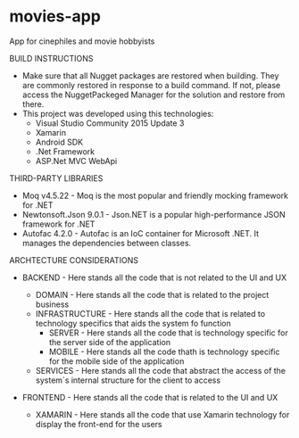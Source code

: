 # movies-app
App for cinephiles and movie hobbyists

BUILD INSTRUCTIONS
* Make sure that all Nugget packages are restored when building. They are commonly restored in response to a build command.
If not, please access the NuggetPackeged Manager for the solution and restore from there.
* This project was developed using this technologies:
	- Visual Studio Community 2015 Update 3
	- Xamarin
	- Android SDK
	- .Net Framework
	- ASP.Net MVC WebApi

THIRD-PARTY LIBRARIES
* Moq v4.5.22 - Moq is the most popular and friendly mocking framework for .NET
* Newtonsoft.Json 9.0.1 - Json.NET is a popular high-performance JSON framework for .NET
* Autofac 4.2.0 - Autofac is an IoC container for Microsoft .NET. It manages the dependencies between classes.

ARCHTECTURE CONSIDERATIONS
* BACKEND - Here stands all the code that is not related to the UI and UX
	* DOMAIN - Here stands all the code that is related to the project business
	* INFRASTRUCTURE - Here stands all the code that is related to technology specifics that aids the system fo function
		* SERVER - Here stands all the code that is technology specific for the server side of the application
		* MOBILE - Here stands all the code thath is technology specific for the mobile side of the application
	* SERVICES - Here stands all the code that abstract the access of the system´s internal structure for the client to access
	
* FRONTEND - Here stands all the code that is related to the UI and UX
	* XAMARIN - Here stands all the code that use Xamarin technology for display the front-end for the users
